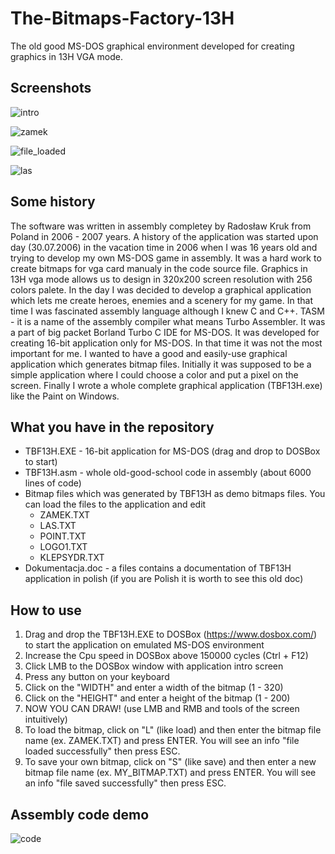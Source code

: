 # The-Bitmaps-Factory-13H
The old good MS-DOS graphical environment developed for creating graphics in 13H VGA mode. 

Screenshots
-----------
![intro](https://github.com/user-attachments/assets/d250e11d-8b03-4724-b643-dd65285da174)

![zamek](https://github.com/user-attachments/assets/6fb1125c-d0fa-4da4-ba82-8c311951a7a7)

![file_loaded](https://github.com/user-attachments/assets/0ff3d299-f68d-4281-a651-d6a9447add97)

![las](https://github.com/user-attachments/assets/9e74321d-88e2-430c-87f3-b8757c991696)


Some history
------------
The software was written in assembly completey by Radosław Kruk from Poland in 2006 - 2007 years. A history of the application was started upon day (30.07.2006) in the vacation time in 2006 when I was 16 years old and trying to develop my own MS-DOS game in assembly. It was a hard work to create bitmaps for vga card manualy in the code source file. Graphics in 13H vga mode allows us to design in 320x200 screen resolution with 256 colors palete. In the day I was decided to develop a graphical application which lets me create heroes, enemies and a scenery for my game. In that time I was fascinated assembly language although I knew C and C++. TASM - it is a name of the assembly compiler what means Turbo Assembler. It was a part of big packet Borland Turbo C IDE for MS-DOS. It was developed for creating 16-bit application only for MS-DOS. In that time it was not the most important for me. I wanted to have a good and easily-use graphical application which generates bitmap files. Initially it was supposed to be a simple application where I could choose a color and put a pixel on the screen. Finally I wrote a whole complete graphical application (TBF13H.exe) like the Paint on Windows.

What you have in the repository
-------------------------------
  + TBF13H.EXE   - 16-bit application for MS-DOS (drag and drop to DOSBox to start)
  + TBF13H.asm   - whole old-good-school code in assembly (about 6000 lines of code)
  + Bitmap files which was generated by TBF13H as demo bitmaps files. You can load the files to the application and edit
    + ZAMEK.TXT
    + LAS.TXT
    + POINT.TXT    
    + LOGO1.TXT    
    + KLEPSYDR.TXT
  + Dokumentacja.doc  - a files contains a documentation of TBF13H application in polish (if you are Polish it is worth to see this old doc)

How to use
----------
1. Drag and drop the TBF13H.EXE to DOSBox (https://www.dosbox.com/) to start the application on emulated MS-DOS environment
2. Increase the Cpu speed in DOSBox above 150000 cycles (Ctrl + F12)
3. Click LMB to the DOSBox window with application intro screen
4. Press any button on your keyboard
5. Click on the "WIDTH" and enter a width of the bitmap (1 - 320)
6. Click on the "HEIGHT" and enter a height of the bitmap (1 - 200)
7. NOW YOU CAN DRAW!   (use LMB and RMB and tools of the screen intuitively)
8. To load the bitmap, click on "L" (like load) and then enter the bitmap file name (ex. ZAMEK.TXT) and press ENTER. You will see an info "file loaded successfully" then press ESC.
9. To save your own bitmap, click on "S" (like save) and then enter a new bitmap file name (ex. MY_BITMAP.TXT) and press ENTER. You will see an info "file saved successfully" then press ESC.

Assembly code demo
-------------------------
![code](https://github.com/user-attachments/assets/7628a801-f3f8-4e6c-a063-5574df47e0fc)


